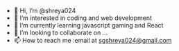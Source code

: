- 👋 Hi, I’m @shreya024
- 👀 I’m interested in coding and web development
- 🌱 I’m currently learning javascript gaming and React
- 💞️ I’m looking to collaborate on ...
- 📫 How to reach me :email at sgshreya024@gmail.com

<!---
shreya024/shreya024 is a ✨ special ✨ repository because its `README.md` (this file) appears on your GitHub profile.
You can click the Preview link to take a look at your changes.
--->
